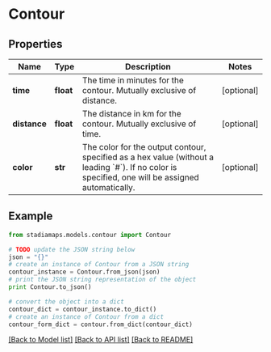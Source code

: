 # Contour


## Properties
Name | Type | Description | Notes
------------ | ------------- | ------------- | -------------
**time** | **float** | The time in minutes for the contour. Mutually exclusive of distance. | [optional] 
**distance** | **float** | The distance in km for the contour. Mutually exclusive of time. | [optional] 
**color** | **str** | The color for the output contour, specified as a hex value (without a leading &#x60;#&#x60;). If no color is specified, one will be assigned automatically. | [optional] 

## Example

```python
from stadiamaps.models.contour import Contour

# TODO update the JSON string below
json = "{}"
# create an instance of Contour from a JSON string
contour_instance = Contour.from_json(json)
# print the JSON string representation of the object
print Contour.to_json()

# convert the object into a dict
contour_dict = contour_instance.to_dict()
# create an instance of Contour from a dict
contour_form_dict = contour.from_dict(contour_dict)
```
[[Back to Model list]](../README.md#documentation-for-models) [[Back to API list]](../README.md#documentation-for-api-endpoints) [[Back to README]](../README.md)


